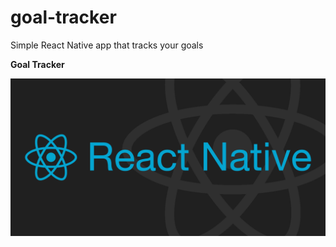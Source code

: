 # goal-tracker
Simple React Native app that tracks your goals

**Goal Tracker**

<img src="https://github.com/raheemadamboev/goal-tracker/blob/master/react-native.png" />

